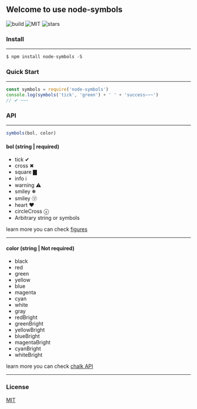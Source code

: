 ## Welcome to use node-symbols
![build](https://img.shields.io/travis/rust-lang/rust.svg)
![MIT](https://img.shields.io/dub/l/vibe-d.svg)
![stars](https://img.shields.io/amo/stars/dustman.svg)
### Install

------

```js
$ npm install node-symbols -S
```

### Quick Start

------

```js
const symbols = require('node-symbols')
console.log(symbols('tick', 'green') + ' ' + 'success~~~')
// ✔ ~~~
```
### API

------

```js
symbols(bol, color)
```

#### bol (string | required)
* tick ✔
* cross ✖
* square ▇
* info ℹ
* warning ⚠
* smiley ❅
* smiley ㋡
* heart ♥
* circleCross ⓧ
* Arbitrary string or symbols

learn more you can check [figures](https://www.npmjs.com/package/figures)

------

#### color (string | Not required)
* black
* red
* green
* yellow
* blue
* magenta
* cyan
* white
* gray
* redBright
* greenBright
* yellowBright
* blueBright
* magentaBright
* cyanBright
* whiteBright

learn more you can check [chalk API](https://www.npmjs.com/package/chalk)

------

### License
[MIT](https://github.com/yyhappynice/node-symbols/blob/master/LICENSE)